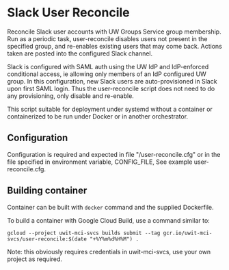 # Slack User Reconcile

Reconcile Slack user accounts with UW Groups Service group membership. Run as a periodic task, user-reconcile disables users not present in the specified group, and re-enables existing users that may come back. Actions taken are posted into the configured Slack channel.

Slack is configured with SAML auth using the UW IdP and IdP-enforced conditional access, ie allowing only members of an IdP configured UW group. In this configuration, new Slack users are auto-provisioned in Slack upon first SAML login. Thus the user-reconcile script does not need to do any provisioning, only disable and re-enable.

This script suitable for deployment under systemd without a container or containerized to be run under Docker or in another orchestrator.

## Configuration
Configuration is required and expected in file "/user-reconcile.cfg" or in the file specified in environment variable, CONFIG_FILE, See example user-reconcile.cfg.

## Building container
Container can be built with `docker` command and the supplied Dockerfile.

To build a container with Google Cloud Build, use a command similar to:

```gcloud --project uwit-mci-svcs builds submit --tag gcr.io/uwit-mci-svcs/user-reconcile:$(date "+%Y%m%d%H%M") .```

Note: this obviously requires credentials in uwit-mci-svcs, use your own project as required.
